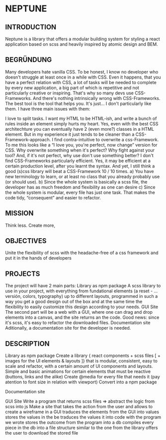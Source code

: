 # NEPTUNE

## INTRODUCTION

Neptune is a library that offers a modular building system for styling a react application based on scss and heavily inspired by atomic design and BEM.


## BEGRÜNDUNG

Many developers hate vanilla CSS. To be honest, I know no developer who doesn't struggle at least once in a while with CSS. Even it happens, that you have a perfect relation with CSS, a lot of tasks will be needed to complete by every new application, a big part of which is repetitive and not particularly creative or inspiring. That's why so many devs use CSS-Frameworks.
And there's nothing intrinsically wrong with CSS-Frameworks. The best tool is the tool that helps you. It's just... I don't particularly like them. I have three main issues with them:

I love to split tasks. I want my HTML to be HTML-ish, and write a bunch of rules inside an element simply hurts my heart. Yes, even with the best CSS architechture you can eventually have 2 (even more?) classes in a HTML element. But in my experience it just tends to be cleaner than a CSS-Framework-approach.
I find contra-intuitive to overwrite a css-Framework. To me this looks like a “I love you, you're perfect, now change” version for CSS. Why overwrite something when it's perfect? Why fight against your tool? And, if it's not perfect, why use don't use something better?
I don't find CSS-Frameworks particularly efficient. Yes, it may be efficient at a certain production level, after you learnt the syntax. And yet, I still think a good (s)css library will beat a CSS-Framework 10 / 10 times.
	a) You have new terminology to learn, or at least no class that you already probably use (or should use). 
	b) Since the whole system is basically a scss file, the developer has as much freedom and flexibility as one can desire
	c) Since the whole system is modular, every file has just one task. That makes the code tidy, “consequent” and easier to refactor.


## MISSION

Think less. Create more, 


## OBJECTIVES
Unite the flexibility of scss with the headache-free of a css framework and put it in the hands of developers


## PROJECTS

The project will have 2 main parts:
Library as npm package
A scss library to use in your project, with everything from fundational elements (a reset - … versión, colors, typography) up to different layouts, programmed in such a way you get a good design out of the box and at the same time the flexibility to easily customize this design according to your needs.
GUI Site
The second part will be a web with a GUI, where one can drag and drop elements into a canvas, and the site returns an the code. Good news: since it's scss, it's easy to refactor the downloaded files.
Documentation site
Aditionally, a documentation site for the developer is needed.


## DESCRIPTION
Library as npm package
Create a library { react components + scss files [ + images for the UI elements & layouts ]} that is modular, consistent, easy to scale and refactor, with a certain amount of UI components and layouts.
Simple and basic animations for certain elements that must be reactive (buttons, links and the alike)
Create @media for every file that needs it (pay atention to font size in relation with viewport)
Convert into a npm package

Documentation site

GUI Site
Write a program that returns scss files => abstract the logic from scss into js
Make a site that 
takes the action from the user and allows to create a wireframe in a GUI
traduces the elements from the GUI into values
stores the values in the be
traduces the values it into code with the program we wrote
stores the outcome from the program into a db
compiles every piece in the db into a file structure similar to the one from the library
offers the user to download the stored file

